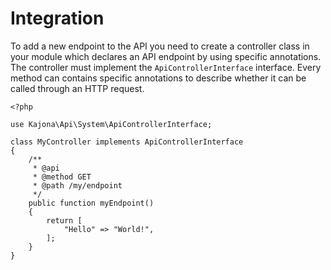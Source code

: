 
# Integration

To add a new endpoint to the API you need to create a controller class in your module
which declares an API endpoint by using specific annotations. The controller must
implement the `ApiControllerInterface` interface. Every method can contains specific
annotations to describe whether it can be called through an HTTP request.

```
<?php

use Kajona\Api\System\ApiControllerInterface;

class MyController implements ApiControllerInterface
{
    /**
     * @api
     * @method GET
     * @path /my/endpoint
     */
    public function myEndpoint()
    {
        return [
            "Hello" => "World!",
        ];
    }
}

```

